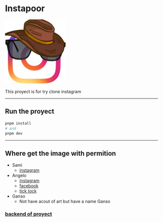 # Instapoor
<img src="/public/img/Instagram.png" alt="Logo" width="200"/>

This proyect is for try clone instagram

---
## Run the proyect

```bash
pnpm install
# and
pnpm dev

```
---
## Where get the image with permition

- Sami
    - [instagram](https://www.instagram.com/lukegrab/)
- Angelo
    - [instagram](https://www.instagram.com/angelo_lopez_2007?igsh=MWowZng3cndzd3Rzaw==)
    - [facebook](https://m.facebook.com/61551178917186/)
    - [tick tock](https://www.tiktok.com/@jeff_lopez22?_t=8n62sj1LvBm&_r=1&fbclid=PAZXh0bgNhZW0CMTEAAaaA_NgC4lUqe3th6cQiP2nPnQStF8pXOzhwilRJMm8Dc1upx-MS6Fwja1g_aem_A2JDSUnKmRxJcHjM-LnpvQ)
- Ganso
    - Not have acout of art but have a name Ganso


### [backend of proyect](https://github.com/NideaBoy/instapoor_api)
